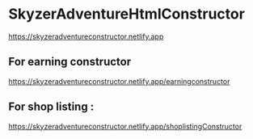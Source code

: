 # SkyzerAdventureHtmlConstructor
https://skyzeradventureconstructor.netlify.app

## For earning constructor
https://skyzeradventureconstructor.netlify.app/earningconstructor

## For shop listing : 

https://skyzeradventureconstructor.netlify.app/shoplistingConstructor